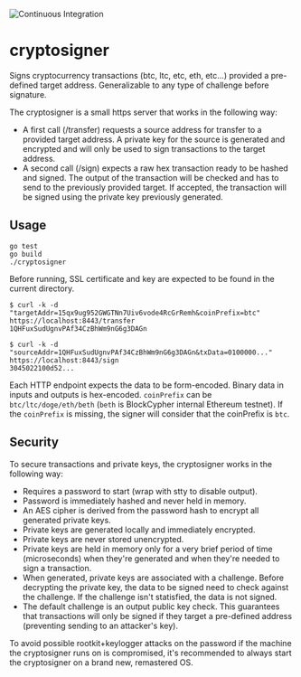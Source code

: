 ![Continuous Integration](https://github.com/blockcypher/cryptosigner/workflows/Continuous%20Integration/badge.svg)

# cryptosigner

Signs cryptocurrency transactions (btc, ltc, etc, eth, etc...) provided a pre-defined target address. Generalizable to any type of challenge before signature.

The cryptosigner is a small https server that works in the following way:

* A first call (/transfer) requests a source address for transfer to a provided target address. A private key for the source is generated and encrypted and will only be used to sign transactions to the target address.
* A second call (/sign) expects a raw hex transaction ready to be hashed and signed. The output of the transaction will be checked and has to send to the previously provided target. If accepted, the transaction will be signed using the private key previously generated.

## Usage

```shell
go test
go build
./cryptosigner
```

Before running, SSL certificate and key are expected to be found in the current directory.

```shell
$ curl -k -d "targetAddr=15qx9ug952GWGTNn7Uiv6vode4RcGrRemh&coinPrefix=btc" https://localhost:8443/transfer
1QHFuxSudUgnvPAf34CzBhWm9nG6g3DAGn

$ curl -k -d "sourceAddr=1QHFuxSudUgnvPAf34CzBhWm9nG6g3DAGn&txData=0100000..." https://localhost:8443/sign
3045022100d52...
```

Each HTTP endpoint expects the data to be form-encoded. Binary data in inputs and outputs is hex-encoded.
`coinPrefix` can be `btc/ltc/doge/eth/beth` (`beth` is BlockCypher internal Ethereum testnet). If the `coinPrefix` is missing, the signer will consider that the coinPrefix is `btc`.

## Security

To secure transactions and private keys, the cryptosigner works in the following way:

* Requires a password to start (wrap with stty to disable output).
* Password is immediately hashed and never held in memory.
* An AES cipher is derived from the password hash to encrypt all generated private keys.
* Private keys are generated locally and immediately encrypted.
* Private keys are never stored unencrypted.
* Private keys are held in memory only for a very brief period of time (microseconds) when they're generated and when they're needed to sign a transaction.
* When generated, private keys are associated with a challenge. Before decrypting the private key, the data to be signed need to check against the challenge. If the challenge isn't statisfied, the data is not signed.
* The default challenge is an output public key check. This guarantees that transactions will only be signed if they target a pre-defined address (preventing sending to an attacker's key).

To avoid possible rootkit+keylogger attacks on the password if the machine the cryptosigner runs on is compromised, it's recommended to always start the cryptosigner on a brand new, remastered OS.
